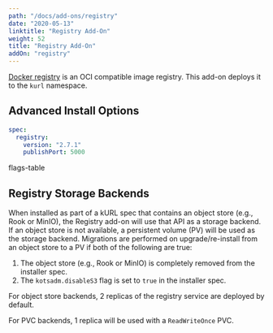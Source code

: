 ```yaml
---
path: "/docs/add-ons/registry"
date: "2020-05-13"
linktitle: "Registry Add-On"
weight: 52
title: "Registry Add-On"
addOn: "registry"
---
```


[Docker registry](https://github.com/docker/distribution) is an OCI compatible image registry.
This add-on deploys it to the `kurl` namespace.

## Advanced Install Options

```yaml
spec:
  registry:
    version: "2.7.1"
    publishPort: 5000
```

flags-table

## Registry Storage Backends

When installed as part of a kURL spec that contains an object store (e.g., Rook or MinIO), the Registry add-on will use that API as a storage backend.
If an object store is not available, a persistent volume (PV) will be used as the storage backend.
Migrations are performed on upgrade/re-install from an object store to a PV if both of the following are true:
1. The object store (e.g., Rook or MinIO) is completely removed from the installer spec.
1. The `kotsadm.disableS3` flag is set to `true` in the installer spec.

For object store backends, 2 replicas of the registry service are deployed by default.

For PVC backends, 1 replica will be used with a `ReadWriteOnce` PVC.
